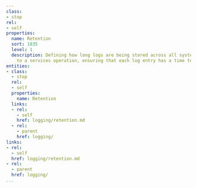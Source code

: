 ```yaml
---
class:
- stop
rel:
- self
properties:
  name: Retention
  sort: 1835
  level: 1
  description: Defining how long logs are being stored across all systems relevant
    to a services operation, ensuring that each log entry has a time to live (TTL).
entities:
- class:
  - stop
  rel:
  - self
  properties:
    name: Retention
  links:
  - rel:
    - self
    href: logging/retention.md
  - rel:
    - parent
    href: logging/
links:
- rel:
  - self
  href: logging/retention.md
- rel:
  - parent
  href: logging/
...
```

